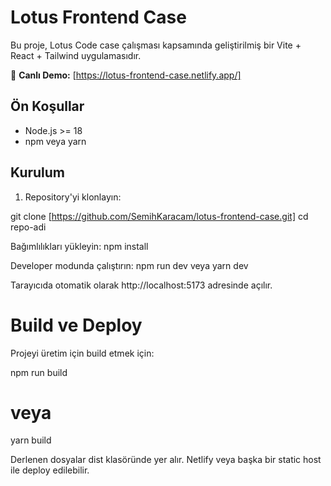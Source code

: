 # Lotus Frontend Case
Bu proje, Lotus Code case çalışması kapsamında geliştirilmiş bir Vite + React + Tailwind uygulamasıdır.

🔗 **Canlı Demo:** [https://lotus-frontend-case.netlify.app/]


## Ön Koşullar
- Node.js >= 18
- npm veya yarn

## Kurulum

1. Repository'yi klonlayın:

git clone [https://github.com/SemihKaracam/lotus-frontend-case.git]
cd repo-adi

Bağımlılıkları yükleyin:
npm install

Developer modunda çalıştırın:
npm run dev
veya 
yarn dev

Tarayıcıda otomatik olarak http://localhost:5173 adresinde açılır.

# Build ve Deploy
Projeyi üretim için build etmek için:

npm run build
# veya
yarn build

Derlenen dosyalar dist klasöründe yer alır.
Netlify veya başka bir static host ile deploy edilebilir.

